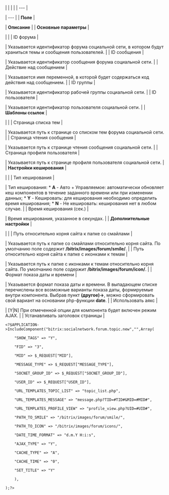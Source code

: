 |  |  |  |
| --- |

| --- |
| **Поле** |

| **Описание** |
| **Основные параметры** |

| |
| ID форума |

| Указывается идентификатор форума социальной сети, в котором будут храниться темы и сообщения пользователей. |
| ID сообщения |

| Указывается идентификатор сообщения форума социальной сети. |
| Действие над сообщением |

| Указывается имя переменной, в которой будет содержаться код действия над сообщением. |
| ID группы |

| Указывается идентификатор рабочей группы социальной сети. |
| ID пользователя |

| Указывается идентификатор пользователя социальной сети. |
| **Шаблоны ссылок** |

| |
| Страница списка тем |

| Указывается путь к странице со списком тем форума социальной сети. |
| Страница чтения сообщения |

| Указывается путь к странице чтения сообщения социальной сети. |
| Страница профиля пользователя |

| Указывается путь к странице профиля пользователя социальной сети. |
| **Настройки кеширования** |

| |
| Тип кеширования |

| Тип кеширования:  * **A** - Авто + Управляемое: автоматически обновляет кеш компонентов в течение заданного времени или при изменении данных; * **Y** - Кешировать: для кеширования необходимо определить время кеширования; * **N** - Не кешировать: кеширования нет в любом случае. |
| Время кеширования (сек.) |

| Время кеширования, указанное в секундах. |
| **Дополнительные настройки** |

| |
| Путь относительно корня сайта к папке со смайлами |

| Указывается путь к папке со смайлами относительно корня сайта. По умолчанию поле содержит **/bitrix/images/forum/smile/**. |
| Путь относительно корня сайта к папке с иконками к темам |

| Указывается путь к папке с иконками к темам относительно корня сайта. По умолчанию поле содержит **/bitrix/images/forum/icon/**. |
| Формат показа даты и времени |

| Указывается формат показа даты и времени. В выпадающем списке перечислены все возможные варианты показа даты, формируемые внутри компонента. Выбрав пункт **(другое)->**, можно сформировать свой вариант на основании php-функции **date**. |
| Использовать аякс |

| [Y|N] При отмеченной опции для компонента будет включен режим AJAX. |
| Устанавливать заголовок страницы |

```
<?$APPLICATION->IncludeComponent("bitrix:socialnetwork.forum.topic.new","",Array(

	"SHOW_TAGS" => "Y", 

	"FID" => "3", 

	"MID" => $_REQUEST["MID"], 

	"MESSAGE_TYPE" => $_REQUEST["MESSAGE_TYPE"], 

	"SOCNET_GROUP_ID" => $_REQUEST["SOCNET_GROUP_ID"], 

	"USER_ID" => $_REQUEST["USER_ID"], 

	"URL_TEMPLATES_TOPIC_LIST" => "topic_list.php", 

	"URL_TEMPLATES_MESSAGE" => "message.php?TID=#TID#&MID=#MID#", 

	"URL_TEMPLATES_PROFILE_VIEW" => "profile_view.php?UID=#UID#", 

	"PATH_TO_SMILE" => "/bitrix/images/forum/smile/", 

	"PATH_TO_ICON" => "/bitrix/images/forum/icons/", 

	"DATE_TIME_FORMAT" => "d.m.Y H:i:s", 

	"AJAX_TYPE" => "Y", 

	"CACHE_TYPE" => "A", 

	"CACHE_TIME" => "0", 

	"SET_TITLE" => "Y" 

	),

);?>


```